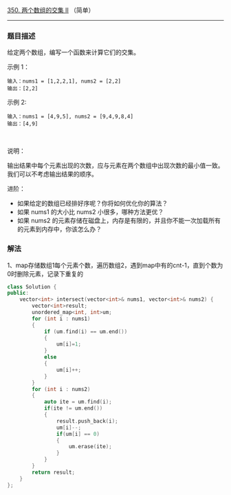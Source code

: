 [350. 两个数组的交集 II](https://leetcode-cn.com/problems/intersection-of-two-arrays-ii/) （简单）

---

### 题目描述

给定两个数组，编写一个函数来计算它们的交集。


示例 1：

```
输入：nums1 = [1,2,2,1], nums2 = [2,2]
输出：[2,2]
```
示例 2:

```
输入：nums1 = [4,9,5], nums2 = [9,4,9,8,4]
输出：[4,9]
```
 

说明：

输出结果中每个元素出现的次数，应与元素在两个数组中出现次数的最小值一致。<br>
我们可以不考虑输出结果的顺序。

进阶：

* 如果给定的数组已经排好序呢？你将如何优化你的算法？
* 如果 nums1 的大小比 nums2 小很多，哪种方法更优？
* 如果 nums2 的元素存储在磁盘上，内存是有限的，并且你不能一次加载所有的元素到内存中，你该怎么办？


### 解法
1、map存储数组1每个元素个数，遍历数组2，遇到map中有的cnt-1，直到个数为0时删除元素，记录下重复的
```C++
class Solution {
public:
    vector<int> intersect(vector<int>& nums1, vector<int>& nums2) {
        vector<int>result;
        unordered_map<int, int>um;
        for (int i : nums1)
        {
            if (um.find(i) == um.end())
            {
                um[i]=1;
            }
            else
            {
                um[i]++;
            }
        }
        for (int i : nums2)
        {
            auto ite = um.find(i);
            if(ite != um.end())
            {
                result.push_back(i);
                um[i]--;
                if(um[i] == 0)
                {
                    um.erase(ite);
                }
            }
        }
        return result;
    }
};
```



